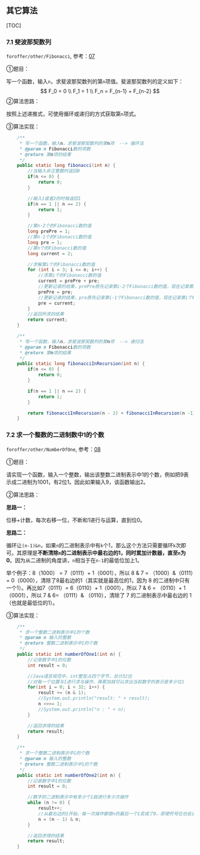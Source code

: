 ## 其它算法

[TOC]

### 7.1 斐波那契数列

`foroffer/other/Fibonacci`, 参考：[07](https://github.com/LRH1993/android_interview/blob/master/algorithm/For-offer/07.md)

①题目：

写一个函数，输入`n`，求斐波那契数列的第`n`项值。斐波那契数列的定义如下：
$$
F_0 = 0 \\
F_1 = 1 \\
F_n = F_{n-1} + F_{n-2}
$$
②算法思路：

按照上述递推式，可使用循环或递归的方式获取第`n`项式。

③算法实现：

```java
    /**
     * 写一个函数，输入n，求斐波那契数列的第n项  --> 循环法
     * @param n Fibonacci数的项数
     * @return 第n项的结果
     */
    public static long fibonacci(int n) {
        //当输入非正整数时返回0
        if(n <= 0) {
            return 0;
        }

        //输入1或者2的时候返回1
        if(n == 1 || n == 2) {
            return 1;
        }

        //第n-2个的Fibonacci数的值
        long prePre = 1;
        //第n-1个的Fibonacci数的值
        long pre = 1;
        //第n个的Fibonacci数的值
        long current = 2;

        //求解第i个的Fibonacci数的值
        for (int i = 3; i <= n; i++) {
            //求第i个的Fibonacci数的值
            current = prePre + pre;
            //更新记录的结果，prePre原先记录第i-2个Fibonacci数的值，现在记录第i-1个Fibonacci数的值
            prePre = pre;
            //更新记录的结果，pre原先记录第i-1个Fibonacci数的值，现在记录第i个Fibonacci数的值
            pre = current;
        }
        //返回所求的结果
        return current;
    }

    /**
     * 写一个函数，输入n，求斐波那契数列的第n项  --> 递归法
     * @param n Fibonacci数的项数
     * @return 第n项的结果
     */
    public static long fibonacciInRecursion(int n) {
        if(n <= 0) {
            return 0;
        }

        if(n == 1 || n == 2) {
            return 1;
        }

        return fibonacciInRecursion(n - 2) + fibonacciInRecursion(n -1);
    }
```

### 7.2 求一个整数的二进制数中1的个数

`foroffer/other/NumberOfOne`, 参考：[08](https://github.com/LRH1993/android_interview/blob/master/algorithm/For-offer/08.md)

①题目：

请实现一个函数，输入一个整数，输出该整数二进制表示中1的个数，例如把9表示成二进制为1001，有2位1。因此如果输入9，该函数输出2。

②算法思路：

**思路一：**

位移+计数，每次右移一位，不断和1进行与运算，直到位0。

**思路二：**

循环让`(n-1)&n`，如果`n`的二进制表示中有`k`个1，那么这个方法只需要循环`k`次即可。其原理是**不断清除`n`的二进制表示中最右边的1，同时累加计数器，直至`n`为0**。因为从二进制的角度讲，`n`相当于在`n-1`的最低位加上1。

举个例子：8（1000） = 7（0111）+ 1（0001），所以 8 & 7 = （1000）&（0111）= 0（0000），清除了8最右边的1（其实就是最高位的1，因为 8 的二进制中只有一个1）。再比如7（0111）= 6（0110）+ 1（0001），所以 7 & 6 = （0110）+ 1（0001），所以 7 & 6= （0111）& （0110），清除了 7 的二进制表示中最右边的 1（也就是最低位的1）。

③算法实现：

```java
    /**
     * 求一个整数二进制表示中1的个数
     * @param n 输入的整数
     * @return 整数二进制表示中1的个数
     */
    public static int numberOfOne1(int n) {
        //记录数字中1的位数
        int result = 0;

        //Java语言规范中，int整型占四个字节，总计32位
        //对每一个位置与1进行求与操作，再累加就可以求出当前数字的表示是多少位1
        for(int i = 0; i < 32; i++) {
            result += (n & 1);
            //System.out.println("result: " + result);
            n >>>= 1;
            //System.out.println("n : " + n);
        }

        //返回求得的结果
        return result;
    }

    /**
     * 求一个整数二进制表示中1的个数
     * @param n 输入的整数
     * @return 整数二进制表示中1的个数
     */
    public static int numberOfOne2(int n) {
        //记录数字中1的位数
        int result = 0;

        //数字的二进制表示中有多少个1就进行多少次操作
        while (n != 0) {
            result++;
            //从最右边的1开始，每一次操作都使n的最后一个1变成了0，即使符号位也会进行操作
            n = (n - 1) & n;
        }

        //返回求得的结果
        return result;
    }
```

